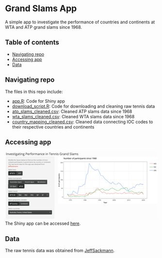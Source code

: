 # Grand Slams App
A simple app to investigate the performance of countries and continents at WTA and ATP grand slams since 1968. 

## Table of contents
* [Navigating repo](#navigating-repo)
* [Accessing app](#accessing-app)
* [Data](#data)

## Navigating repo
The files in this repo include:
* [app.R](https://github.com/anjashahu/slams_app/blob/main/app.R): Code for Shiny app
* [download_script.R](https://github.com/anjashahu/slams_app/blob/main/data/download_script.R): Code for downloading and cleaning raw tennis data
* [atp_slams_cleaned.csv](https://github.com/anjashahu/slams_app/blob/main/data/cleaned/atp_slams_cleaned.csv): Cleaned ATP slams data since 1968
* [wta_slams_cleaned.csv](https://github.com/anjashahu/slams_app/blob/main/data/cleaned/wta_slams_cleaned.csv): Cleaned WTA slams data since 1968
* [country_mapping_cleaned.csv](https://github.com/anjashahu/slams_app/blob/main/data/cleaned/country_mapping_cleaned.csv): Cleaned data connecting IOC codes to their respective countries and continents

## Accessing app
![](/images/app_image.png)
The Shiny app can be accessed [here](https://anjashahu.shinyapps.io/slams_app/?_ga=2.206605523.1123555495.1615949088-1369193878.1615949088).

## Data
The raw tennis data was obtained from [JeffSackmann](https://github.com/JeffSackmann).
